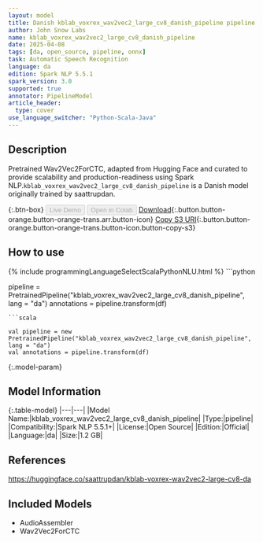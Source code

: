 ```yaml
---
layout: model
title: Danish kblab_voxrex_wav2vec2_large_cv8_danish_pipeline pipeline Wav2Vec2ForCTC from saattrupdan
author: John Snow Labs
name: kblab_voxrex_wav2vec2_large_cv8_danish_pipeline
date: 2025-04-08
tags: [da, open_source, pipeline, onnx]
task: Automatic Speech Recognition
language: da
edition: Spark NLP 5.5.1
spark_version: 3.0
supported: true
annotator: PipelineModel
article_header:
  type: cover
use_language_switcher: "Python-Scala-Java"
---
```


## Description

Pretrained Wav2Vec2ForCTC, adapted from Hugging Face and curated to provide scalability and production-readiness using Spark NLP.`kblab_voxrex_wav2vec2_large_cv8_danish_pipeline` is a Danish model originally trained by saattrupdan.

{:.btn-box}
<button class="button button-orange" disabled>Live Demo</button>
<button class="button button-orange" disabled>Open in Colab</button>
[Download](https://s3.amazonaws.com/auxdata.johnsnowlabs.com/public/models/kblab_voxrex_wav2vec2_large_cv8_danish_pipeline_da_5.5.1_3.0_1744073125927.zip){:.button.button-orange.button-orange-trans.arr.button-icon}
[Copy S3 URI](s3://auxdata.johnsnowlabs.com/public/models/kblab_voxrex_wav2vec2_large_cv8_danish_pipeline_da_5.5.1_3.0_1744073125927.zip){:.button.button-orange.button-orange-trans.button-icon.button-copy-s3}

## How to use



<div class="tabs-box" markdown="1">
{% include programmingLanguageSelectScalaPythonNLU.html %}
```python

pipeline = PretrainedPipeline("kblab_voxrex_wav2vec2_large_cv8_danish_pipeline", lang = "da")
annotations =  pipeline.transform(df)   

```
```scala

val pipeline = new PretrainedPipeline("kblab_voxrex_wav2vec2_large_cv8_danish_pipeline", lang = "da")
val annotations = pipeline.transform(df)

```
</div>

{:.model-param}
## Model Information

{:.table-model}
|---|---|
|Model Name:|kblab_voxrex_wav2vec2_large_cv8_danish_pipeline|
|Type:|pipeline|
|Compatibility:|Spark NLP 5.5.1+|
|License:|Open Source|
|Edition:|Official|
|Language:|da|
|Size:|1.2 GB|

## References

https://huggingface.co/saattrupdan/kblab-voxrex-wav2vec2-large-cv8-da

## Included Models

- AudioAssembler
- Wav2Vec2ForCTC
